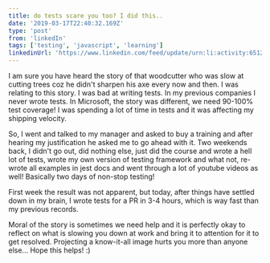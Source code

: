 ```yaml
---
title: do tests scare you too? I did this..
date: '2019-03-17T22:40:32.169Z'
type: 'post'
from: 'linkedIn'
tags: ['testing', 'javascript', 'learning']
linkedinUrl: 'https://www.linkedin.com/feed/update/urn:li:activity:6512201801926840320'
---
```


I am sure you have heard the story of that woodcutter who was slow at cutting trees coz he didn't sharpen his axe every now and then. I was relating to this story. I was bad at writing tests. In my previous companies I never wrote tests. In Microsoft, the story was different, we need 90-100% test coverage! I was spending a lot of time in tests and it was affecting my shipping velocity.


So, I went and talked to my manager and asked to buy a training and after hearing my justification he asked me to go ahead with it. Two weekends back, I didn't go out, did nothing else, just did the course and wrote a hell lot of tests, wrote my own version of testing framework and what not, re-wrote all examples in jest docs and went through a lot of youtube videos as well! Basically two days of non-stop testing!


First week the result was not apparent, but today, after things have settled down in my brain, I wrote tests for a PR in 3-4 hours, which is way fast than my previous records.


Moral of the story is sometimes we need help and it is perfectly okay to reflect on what is slowing you down at work and bring it to attention for it to get resolved. Projecting a know-it-all image hurts you more than anyone else...
Hope this helps! :)
